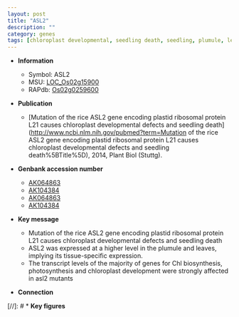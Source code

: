 ```yaml
---
layout: post
title: "ASL2"
description: ""
category: genes
tags: [chloroplast developmental, seedling death, seedling, plumule, leaf, Chl biosynthesis, photosynthesis]
---
```


* **Information**  
    + Symbol: ASL2  
    + MSU: [LOC_Os02g15900](http://rice.uga.edu/cgi-bin/ORF_infopage.cgi?orf=LOC_Os02g15900)  
    + RAPdb: [Os02g0259600](https://rapdb.dna.affrc.go.jp/locus/?name=Os02g0259600)  

* **Publication**  
    + [Mutation of the rice ASL2 gene encoding plastid ribosomal protein L21 causes chloroplast developmental defects and seedling death](http://www.ncbi.nlm.nih.gov/pubmed?term=Mutation of the rice ASL2 gene encoding plastid ribosomal protein L21 causes chloroplast developmental defects and seedling death%5BTitle%5D), 2014, Plant Biol (Stuttg).

* **Genbank accession number**  
    + [AK064863](http://www.ncbi.nlm.nih.gov/nuccore/AK064863)
    + [AK104384](http://www.ncbi.nlm.nih.gov/nuccore/AK104384)
    + [AK064863](http://www.ncbi.nlm.nih.gov/nuccore/AK064863)
    + [AK104384](http://www.ncbi.nlm.nih.gov/nuccore/AK104384)

* **Key message**  
    + Mutation of the rice ASL2 gene encoding plastid ribosomal protein L21 causes chloroplast developmental defects and seedling death
    + ASL2 was expressed at a higher level in the plumule and leaves, implying its tissue-specific expression.
    + The transcript levels of the majority of genes for Chl biosynthesis, photosynthesis and chloroplast development were strongly affected in asl2 mutants

* **Connection**  

[//]: # * **Key figures**  


